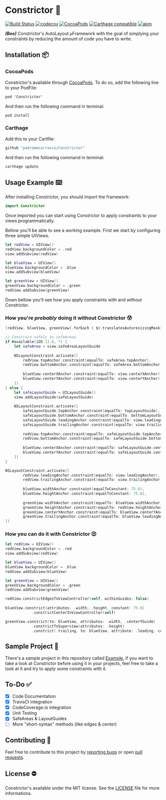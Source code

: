 # Constrictor 🐍

[![Build Status](https://travis-ci.org/pedrommcarrasco/Constrictor.svg?branch=master)](https://travis-ci.org/pedrommcarrasco/Constrictor) 
[![codecov](https://codecov.io/gh/pedrommcarrasco/Constrictor/branch/master/graph/badge.svg)](https://codecov.io/gh/pedrommcarrasco/Constrictor)
[![CocoaPods](https://img.shields.io/cocoapods/v/Constrictor.svg)](https://cocoapods.org/pods/Constrictor)
[![Carthage compatible](https://img.shields.io/badge/Carthage-compatible-4BC51D.svg?style=flat)](https://github.com/Carthage/Carthage)
[![apm](https://img.shields.io/apm/l/vim-mode.svg)](https://github.com/pedrommcarrasco/Constrictor/blob/master/LICENSE)


***(Boe)*** Constrictor's AutoLayout µFramework with the goal of simplying your constraints by reducing the amount of code you have to write.

## Installation 📦 
### CocoaPods
Constrictor's available through [CocoaPods](https://cocoapods.org/pods/Constrictor). To do so, add the following line to your PodFile:

```swift
pod 'Constrictor'
```
And then run the following command in terminal:

```swift
pod install
```

### Carthage
Add this to your Cartfile:

```swift
github "pedrommcarrasco/Constrictor"
```

And then run the following command in terminal:

```swift
carthage update
```

## Usage Example ⌨️ 
After installing Constrictor, you should import the framework:

```swift
import Constrictor
```

Once imported you can start using Constrictor to apply constraints to your views programmatically.

Bellow you'll be able to see a working example. First we start by configuring three simple UIViews.

```swift
let redView = UIView()
redView.backgroundColor = .red
view.addSubview(redView)

let blueView = UIView()
blueView.backgroundColor = .blue    
view.addSubview(blueView)

let greenView = UIView()
greenView.backgroundColor = .green    
redView.addSubview(greenView)
```

Down bellow you'll see how you apply constraints with and without Constrictor.

### How you're *probably* doing it without Constrictor 😰

```swift
[redView, blueView, greenView].forEach { $0.translatesAutoresizingMaskIntoConstraints = false }

// Constrain safely to safeAreas.
if #available(iOS 11.0, *) {
    let safeArea = view.safeAreaLayoutGuide
    
	NSLayoutConstraint.activate([
   		redView.topAnchor.constraint(equalTo: safeArea.topAnchor),
		redView.bottomAnchor.constraint(equalTo: safeArea.bottomAnchor),
        
        blueView.centerXAnchor.constraint(equalTo: view.centerXAnchor),
		blueView.centerYAnchor.constraint(equalTo: view.centerYAnchor)
	]) 
} else {
    let safeLayoutGuide = UILayoutGuide()
    view.addLayoutGuide(safeLayoutGuide)
        
    NSLayoutConstraint.activate([
        safeLayoutGuide.topAnchor.constraint(equalTo: topLayoutGuide),
		safeLayoutGuide.bottomAnchor.constraint(equalTo: bottomLayoutGuide),
        safeLayoutGuide.leadingAnchor.constraint(equalTo: view.leadingAnchor),
        safeLayoutGuide.trailingAnchor.constraint(equalTo: view.trailingAnchor),
    	
        redView.topAnchor.constraint(equalTo: safeLayoutGuide.topAnchor),
		redView.bottomAnchor.constraint(equalTo: safeLayoutGuide.bottomAnchor),
        
        blueView.centerXAnchor.constraint(equalTo: safeLayoutGuide.centerXAnchor),
		blueView.centerYAnchor.constraint(equalTo: safeLayoutGuide.centerYAnchor)
    ]) 
}

NSLayoutConstraint.activate([
   		redView.leadingAnchor.constraint(equalTo: view.leadingAnchor),
		redView.trailingAnchor.constraint(equalTo: view.trailingAnchor),
		
    	blueView.widthAnchor.constraint(equalToConstant: 75.0),
		blueView.heightAnchor.constraint(equalToConstant: 75.0),
    	
    	greenView.widthAnchor.constraint(equalTo: blueView.widthAnchor),
        greenView.heightAnchor.constraint(equalTo: redView.heightAnchor),
        greenView.centerYAnchor.constraint(equalTo: blueView.centerYAnchor),
		greenView.trailingAnchor.constraint(equalTo: blueView.leadingAnchor, constant: 50.0)
])
```

### How you can do it with Constrictor 😍
```swift
let redView = UIView()
redView.backgroundColor = .red
view.addSubview(redView)

let blueView = UIView()
blueView.backgroundColor = .blue
redView.addSubview(blueView)

let greenView = UIView()
greenView.backgroundColor = .green
redView.addSubview(greenView)

redView.constrictEdgesToViewController(self, withinGuides: false)
        
blueView.constrict(attributes: .width, .height, constant: 75.0)
            .constrictCenterInViewController(self)

greenView.constrict(to: blueView, attributes: .width, .centerYGuide)
            .constrictToSuperview(attributes: .height)
            .constrict(.trailing, to: blueView, attribute: .leading, constant: 50.0)
```

##  Sample Project 📲
There's a sample project in this repository called [Example](https://github.com/pedrommcarrasco/Constrictor/tree/master/Example), if you want to take a look at Constrictor before using it in your projects, feel free to take a look at it and try to apply some constraints with it.

## To-Do ✅ 
- [x] Code Documentation
- [x] TravisCI integration
- [x] CodeCoverage.io integration
- [x] Unit Testing
- [x] SafeAreas & LayoutGuides
- [ ] More "short-syntax" methods (like edges & center)

## Contributing 🙌 
Feel free to contribute to this project by [reporting bugs](https://github.com/pedrommcarrasco/Constrictor/issues?q=is%3Aissue+is%3Aopen+sort%3Aupdated-desc) or open [pull requests](https://github.com/pedrommcarrasco/Constrictor/pulls?q=is%3Apr+is%3Aopen+sort%3Aupdated-desc).

## License ⛔
Constrictor's available under the MIT license. See the [LICENSE](https://github.com/pedrommcarrasco/Constrictor/blob/master/LICENSE) file for more informations.
